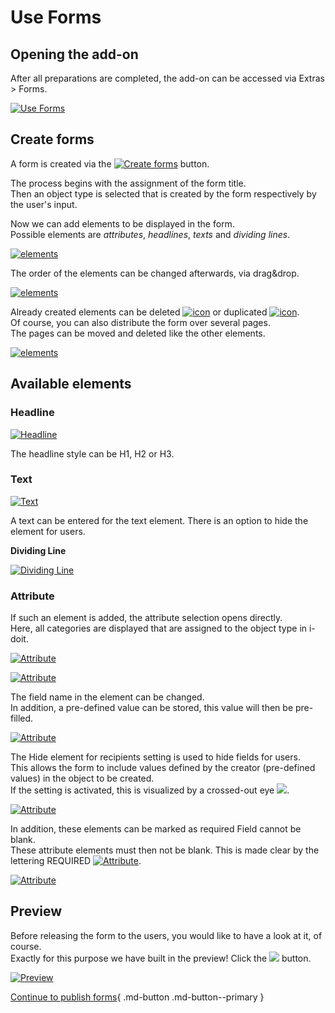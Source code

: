 # Use Forms

## Opening the add-on

After all preparations are completed, the add-on can be accessed via Extras > Forms.

[![Use Forms](../../assets/images/en/i-doit-pro-add-ons/forms/use-forms/1-usf.png)](../../assets/images/en/i-doit-pro-add-ons/forms/use-forms/1-usf.png)

## Create forms

A form is created via the [![Create forms](../../assets/images/en/i-doit-pro-add-ons/forms/use-forms/2-usf.png)](../../assets/images/en/i-doit-pro-add-ons/forms/use-forms/2-usf.png) button.

The process begins with the assignment of the form title.<br>
Then an object type is selected that is created by the form respectively by the user's input.

Now we can add elements to be displayed in the form.<br>
Possible elements are _attributes_, _headlines_, _texts_ and _dividing lines_.

[![elements](../../assets/images/en/i-doit-pro-add-ons/forms/use-forms/3-usf.gif)](../../assets/images/en/i-doit-pro-add-ons/forms/use-forms/3-usf.gif)

The order of the elements can be changed afterwards, via drag&drop.

[![elements](../../assets/images/en/i-doit-pro-add-ons/forms/use-forms/4-usf.gif)](../../assets/images/en/i-doit-pro-add-ons/forms/use-forms/4-usf.gif)

Already created elements can be deleted [![icon](../../assets/images/en/i-doit-pro-add-ons/forms/use-forms/5-usf.png)](../../assets/images/en/i-doit-pro-add-ons/forms/use-forms/5-usf.png) or duplicated [![icon](../../assets/images/en/i-doit-pro-add-ons/forms/use-forms/6-usf.png)](../../assets/images/en/i-doit-pro-add-ons/forms/use-forms/6-usf.png).  
Of course, you can also distribute the form over several pages.<br>
The pages can be moved and deleted like the other elements.

[![elements](../../assets/images/en/i-doit-pro-add-ons/forms/use-forms/7-usf.gif)](../../assets/images/en/i-doit-pro-add-ons/forms/use-forms/7-usf.gif)

## Available elements

### **Headline**

[![Headline](../../assets/images/en/i-doit-pro-add-ons/forms/use-forms/8-usf.png)](../../assets/images/en/i-doit-pro-add-ons/forms/use-forms/8-usf.png)

The headline style can be H1, H2 or H3.

### **Text**

[![Text](../../assets/images/en/i-doit-pro-add-ons/forms/use-forms/9-usf.png)](../../assets/images/en/i-doit-pro-add-ons/forms/use-forms/9-usf.png)

A text can be entered for the text element. There is an option to hide the element for users.

**Dividing Line**

[![Dividing Line](../../assets/images/en/i-doit-pro-add-ons/forms/use-forms/10-usf.png)](../../assets/images/en/i-doit-pro-add-ons/forms/use-forms/10-usf.png)

### **Attribute**

If such an element is added, the attribute selection opens directly.<br>
Here, all categories are displayed that are assigned to the object type in i-doit.

[![Attribute](../../assets/images/en/i-doit-pro-add-ons/forms/use-forms/11-usf.png)](../../assets/images/en/i-doit-pro-add-ons/forms/use-forms/11-usf.png)

[![Attribute](../../assets/images/en/i-doit-pro-add-ons/forms/use-forms/12-usf.png)](../../assets/images/en/i-doit-pro-add-ons/forms/use-forms/12-usf.png)

The field name in the element can be changed.<br>
In addition, a pre-defined value can be stored, this value will then be pre-filled.

[![Attribute](../../assets/images/en/i-doit-pro-add-ons/forms/use-forms/13-usf.png)](../../assets/images/en/i-doit-pro-add-ons/forms/use-forms/13-usf.png)

The Hide element for recipients setting is used to hide fields for users.<br>
This allows the form to include values defined by the creator (pre-defined values) in the object to be created.<br>
If the setting is activated, this is visualized by a crossed-out eye [![](../../assets/images/en/i-doit-pro-add-ons/forms/use-forms/14-usf.png)](../../assets/images/en/i-doit-pro-add-ons/forms/use-forms/14-usf.png).

[![Attribute](../../assets/images/en/i-doit-pro-add-ons/forms/use-forms/15-usf.png)](../../assets/images/en/i-doit-pro-add-ons/forms/use-forms/15-usf.png)

In addition, these elements can be marked as required Field cannot be blank.<br>
These attribute elements must then not be blank. This is made clear by the lettering REQUIRED [![Attribute](../../assets/images/en/i-doit-pro-add-ons/forms/use-forms/16-usf.png)](../../assets/images/en/i-doit-pro-add-ons/forms/use-forms/16-usf.png).

[![Attribute](../../assets/images/en/i-doit-pro-add-ons/forms/use-forms/17-usf.png)](../../assets/images/en/i-doit-pro-add-ons/forms/use-forms/17-usf.png)

## Preview

Before releasing the form to the users, you would like to have a look at it, of course.<br>
Exactly for this purpose we have built in the preview! Click the [![](../../assets/images/en/i-doit-pro-add-ons/forms/use-forms/18-usf.png)](../../assets/images/en/i-doit-pro-add-ons/forms/use-forms/18-usf.png) button.

[![Preview](../../assets/images/en/i-doit-pro-add-ons/forms/use-forms/19-usf.gif)](../../assets/images/en/i-doit-pro-add-ons/forms/use-forms/19-usf.gif)

[Continue to publish forms](./publish-form.md){ .md-button .md-button--primary }
